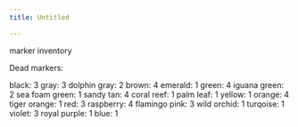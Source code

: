 ```yaml
---
title: Untitled

---
```


marker inventory

Dead markers:

black: 3
gray: 3
dolphin gray: 2
brown: 4
emerald: 1
green: 4
iguana green: 2
sea foam green: 1
sandy tan: 4
coral reef: 1
palm leaf: 1
yellow: 1
orange: 4
tiger orange: 1
red: 3
raspberry: 4
flamingo pink: 3
wild orchid: 1
turqoise: 1
violet: 3
royal purple: 1
blue: 1
